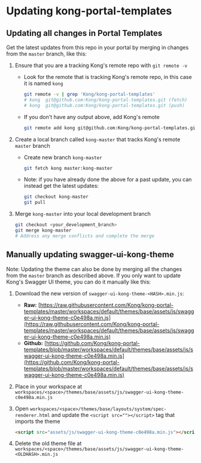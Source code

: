 # Updating kong-portal-templates

## Updating all changes in Portal Templates

Get the latest updates from this repo in your portal by merging in changes from the `master` branch, like this:

1. Ensure that you are a tracking Kong's remote repo with `git remote -v`
    - Look for the remote that is tracking Kong's remote repo, in this case it is named `kong`

        ```bash
        git remote -v | grep 'Kong/kong-portal-templates'
        # kong  git@github.com:Kong/kong-portal-templates.git (fetch)
        # kong  git@github.com:Kong/kong-portal-templates.git (push)
        ```

    - If you don't have any output above, add Kong's remote

        ```bash
        git remote add kong git@github.com:Kong/kong-portal-templates.git
        ```

2. Create a local branch called `kong-master` that tracks Kong's remote `master` branch
    - Create new branch `kong-master`

        ```bash
        git fetch kong master:kong-master
        ```

    - Note: if you have already done the above for a past update, you can instead get the latest updates:

        ```bash
        git checkout kong-master
        git pull
        ```

3. Merge `kong-master` into your local development branch

    ```bash
    git checkout <your_development_branch>
    git merge kong-master
    # Address any merge conflicts and complete the merge
    ```

## Manually updating swagger-ui-kong-theme

Note: Updating the theme can also be done by merging all the changes from the `master` branch as described above. If you only want to update Kong's Swagger UI theme, you can do it manually like this:

1. Download the new version of `swagger-ui-kong-theme-<HASH>.min.js`:
    - **Raw:** [https://raw.githubusercontent.com/Kong/kong-portal-templates/master/workspaces/default/themes/base/assets/js/swagger-ui-kong-theme-c0e498a.min.js](https://raw.githubusercontent.com/Kong/kong-portal-templates/master/workspaces/default/themes/base/assets/js/swagger-ui-kong-theme-c0e498a.min.js)
    - **Github:** [https://github.com/Kong/kong-portal-templates/blob/master/workspaces/default/themes/base/assets/js/swagger-ui-kong-theme-c0e498a.min.js](https://github.com/Kong/kong-portal-templates/blob/master/workspaces/default/themes/base/assets/js/swagger-ui-kong-theme-c0e498a.min.js)
2. Place in your workspace at `workspaces/<space>/themes/base/assets/js/swagger-ui-kong-theme-c0e498a.min.js`
3. Open `workspaces/<space>/themes/base/layouts/system/spec-renderer.html` and update the `<script src=""></script>` tag that imports the theme

    ```html
    <script src="assets/js/swagger-ui-kong-theme-c0e498a.min.js"></script>
    ```

4. Delete the old theme file at `workspaces/<space>/themes/base/assets/js/swagger-ui-kong-theme-<OLDHASH>.min.js`
